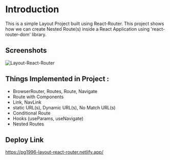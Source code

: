 
# Introduction

This is a simple Layout Project built using React-Router. This project
shows how we can create Nested Route(s) inside a React Application using 'react-router-dom' library.     

## Screenshots

![Layout-React-Router](https://user-images.githubusercontent.com/99909331/221410729-7d271e1b-ec17-47eb-a6c4-facb97d7a05c.PNG)


## Things Implemented in Project :
- BrowserRouter, Routes, Route, Navigate
- Route with Components
- Link, NavLink
- static URL(s), Dynamic URL(s), No Match URL(s)
- Conditional Route
- Hooks (useParams, useNavigate)
- Nested Routes

## Deploy Link
https://pg1996-layout-react-router.netlify.app/